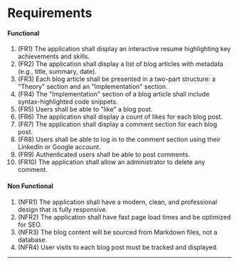 # Requirements

#### Functional

1. (FR1) The application shall display an interactive resume highlighting key achievements and skills.
2. (FR2) The application shall display a list of blog articles with metadata (e.g., title, summary, date).
3. (FR3) Each blog article shall be presented in a two-part structure: a "Theory" section and an "Implementation" section.
4. (FR4) The "Implementation" section of a blog article shall include syntax-highlighted code snippets.
5. (FR5) Users shall be able to "like" a blog post.
6. (FR6) The application shall display a count of likes for each blog post.
7. (FR7) The application shall display a comment section for each blog post.
8. (FR8) Users shall be able to log in to the comment section using their LinkedIn or Google account.
9. (FR9) Authenticated users shall be able to post comments.
10. (FR10) The application shall allow an administrator to delete any comment.

#### Non Functional

1. (NFR1) The application shall have a modern, clean, and professional design that is fully responsive.
2. (NFR2) The application shall have fast page load times and be optimized for SEO.
3. (NFR3) The blog content will be sourced from Markdown files, not a database.
4. (NFR4) User visits to each blog post must be tracked and displayed.

---
